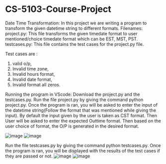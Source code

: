 # CS-5103-Course-Project
Date Time Transformation: In this project we are writing a program to transform the given datetime string to different formats.
Filenames:
project.py: This file transforms the given timedate format to user mentioned/choice timedate format which can be EST, MST, PST.
testcases.py: This file contains the test cases for the project.py file. 

Test cases are : 
1. valid o/p, 
2. Invalid time zone, 
3. Invalid hours format, 
4. Invalid date format, 
5. Invalid format all zeros.

Running the program in VScode:
Download the project.py and the testcases.py.
Run the file project.py by giving the command python project.py. Once the program is ran, you will be asked to enter the input of the datetime string(Follow the format that was mentioned while giving the input). By default the input given by the user is taken as CST format. Then User will be asked to enter the expected Outtime format. Then based on the user choice of format, the O/P is generated in the desired format.

![image](https://user-images.githubusercontent.com/52074918/224466815-d89ca4d0-84f8-4bc9-aeb3-1366a29ba4b9.png)
![image](https://user-images.githubusercontent.com/52074918/224466861-30e78af7-42fa-4a23-83fe-f026f46f3338.png)

Run the file testcases.py by giving the command python testcases.py. Once the program is ran, you will be displayed with the results of the test cases if they are passed or not.
![image](https://user-images.githubusercontent.com/52074918/224466888-d77d1f85-dda5-4292-b2db-c853a3a3e391.png)
![image](https://user-images.githubusercontent.com/52074918/224466879-38b4f0c4-a2f1-47ec-906d-8969aa626af6.png)
